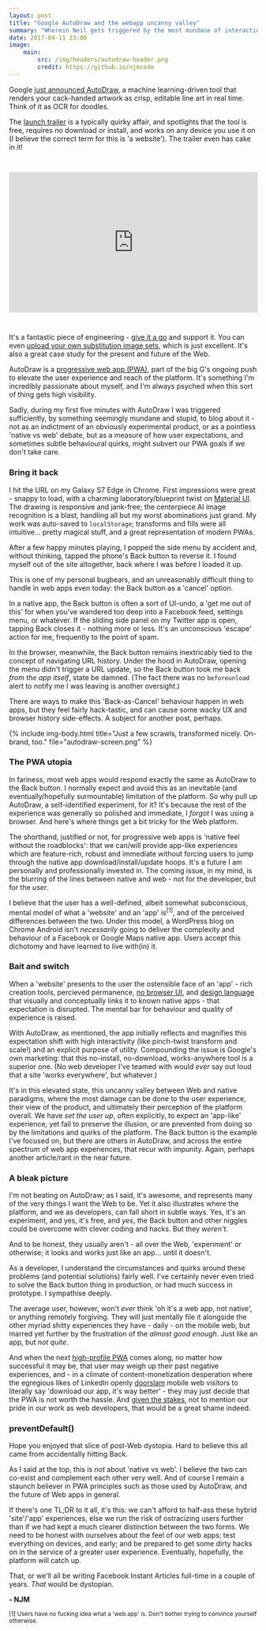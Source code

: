 ```yaml
---
layout: post
title: "Google AutoDraw and the webapp uncanny valley"
summary: "Wherein Neil gets triggered by the most mundane of interactions."
date: 2017-04-11 23:00
image:
    main:
        src: /img/headers/autodraw-header.png
        credit: https://github.io/njmcode
---
```


Google [just announced AutoDraw](https://www.blog.google/topics/machine-learning/fast-drawing-everyone/), a machine learning-driven tool that renders your cack-handed artwork as crisp, editable line art in real time. Think of it as OCR for doodles.

The [launch trailer](https://www.youtube.com/watch?v=VwRbvVrUXTc) is a typically quirky affair, and spotlights that the tool is free, requires no download or install, and works on any device you use it on (I believe the correct term for this is 'a website'). The trailer even has cake in it!

<div style="margin:3em auto;position:relative;height:0;padding-bottom:56.25%"><iframe src="https://www.youtube.com/embed/VwRbvVrUXTc?ecver=2" width="640" height="360" frameborder="0" style="position:absolute;width:100%;height:100%;left:0" allowfullscreen></iframe></div>

It's a fantastic piece of engineering - [give it a go](http://www.autodraw.com/) and support it. You can even [upload your own substitution image sets](https://www.autodraw.com/artists), which is just excellent. It's also a great case study for the present and future of the Web.

AutoDraw is a [progressive web app (PWA)](https://developers.google.com/web/progressive-web-apps/), part of the big G's ongoing push to elevate the user experience and reach of the platform. It's something I'm incredibly passionate about myself, and I'm always psyched when this sort of thing gets high visibility.

Sadly, during my first five minutes with AutoDraw I was triggered sufficiently, by something seemingly mundane and stupid, to blog about it - not as an indictment of an obviously experimental product, or as a pointless 'native vs web' debate, but as a measure of how user expectations, and sometimes subtle behavioural quirks, might subvert our PWA goals if we don't take care.

### Bring it back ###

I hit the URL on my Galaxy S7 Edge in Chrome. First impressions were great - snappy to load, with a charming laboratory/blueprint twist on [Material UI](https://material.io/guidelines/). The drawing is responsive and jank-free; the centerpiece AI image recognition is a blast, handling all but my worst abominations just grand. My work was auto-saved to `localStorage`; transforms and fills were all intuitive... pretty magical stuff, and a great representation of modern PWAs.

After a few happy minutes playing, I popped the side menu by accident and, without thinking, tapped the phone's Back button to reverse it. I found myself out of the site altogether, back where I was before I loaded it up.

This is one of my personal bugbears, and an unreasonably difficult thing to handle in web apps even today: the Back button as a 'cancel' option.

In a native app, the Back button is often a sort of UI-undo, a 'get me out of this' for when you've wandered too deep into a Facebook feed, settings menu, or whatever. If the sliding side panel on my Twitter app is open, tapping Back closes it - nothing more or less. It's an unconscious 'escape' action for me, frequently to the point of spam.

In the browser, meanwhile, the Back button remains inextricably tied to the concept of navigating URL history. Under the hood in AutoDraw, opening the menu didn't trigger a URL update, so the Back button took me back _from the app itself_, state be damned. (The fact there was no `beforeunload` alert to notify me I was leaving is another oversight.)

There are ways to make this 'Back-as-Cancel' behaviour happen in web apps, but they feel fairly hack-tastic, and can cause some wacky UX and browser history side-effects. A subject for another post, perhaps.

{% include img-body.html title="Just a few scrawls, transformed nicely. On-brand, too." file="autodraw-screen.png" %}

### The PWA utopia ###

In fariness, most web apps would respond exactly the same as AutoDraw to the Back button. I normally expect and avoid this as an inevitable (and eventually/hopefully surmountable) limitation of the platform. So why pull up AutoDraw, a self-identified experiment, for it? It's because the rest of the experience was generally so polished and immediate, I _forgot_ I was using a browser. And here's where things get a bit tricky for the Web platform.

The shorthand, justified or not, for progressive web apps is 'native feel without the roadblocks': that we can/will provide app-like experiences which are feature-rich, robust and immediate without forcing users to jump through the native app download/install/update hoops. It's a future I am personally and professionally invested in.
The coming issue, in my mind, is the blurring of the lines between native and web - not for the developer, but for the _user_.

I believe that the user has a well-defined, albeit somewhat subconscious, mental model of what a 'website' and an 'app' is<sup>[1]</sup>, and of the perceived differences between the two. Under this model, a WordPress blog on Chrome Android isn't _necessarily_ going to deliver the complexity and behaviour of a Facebook or Google Maps native app. Users accept this dichotomy and have learned to live with(in) it.

### Bait and switch ###

When a 'website' presents to the user the ostensible face of an 'app' - rich creation tools, percieved permanence, [no browser UI](https://developers.google.com/web/fundamentals/engage-and-retain/web-app-manifest/#customize_the_display_type), and [design language](https://material.io/guidelines/#introduction-goals) that visually and conceptually links it to known native apps - that expectation is disrupted.  The mental bar for behaviour and quality of experience is raised.

With AutoDraw, as mentioned, the app initially reflects and magnifies this expectation shift with high interactivity (like pinch-twist transform and scale!) and an explicit purpose of utility. Compounding the issue is Google's own marketing: that this no-install, no-download, works-anywhere tool is a superior one. (No web developer I've teamed with would _ever_ say out loud that a site 'works everywhere', but whatever.)

It's in this elevated state, this uncanny valley between Web and native paradigms, where the most damage can be done to the user experience, their view of the product, and ultimately their perception of the platform overall. We have _set the user up_, often explicitly, to expect an 'app-like' experience, yet fail to preserve the illusion, or are prevented from doing so by the limitations and quirks of the platform. The Back button is the example I've focused on, but there are others in AutoDraw, and across the entire spectrum of web app experiences, that recur with impunity. Again, perhaps another article/rant in the near future.

### A bleak picture ###

I'm not beating on AutoDraw; as I said, it's awesome, and represents many of the very things I want the Web to be. Yet it also illustrates where the platform, and we as developers, can fall short in subtle ways. Yes, it's an experiment, and yes, it's free, and _yes_, the Back button and other niggles could be overcome with clever coding and hacks. But they _weren't_.

And to be honest, they usually aren't - all over the Web, 'experiment' or otherwise; it looks and works just like an app... until it doesn't.

As a developer, I understand the circumstances and quirks around these problems (and potential solutions) fairly well. I've certainly never even tried to solve the Back button thing in production, or had much success in prototype. I sympathise deeply.

The average user, however, won't _ever_ think 'oh it's a web app, not native', or anything remotely forgiving. They will just mentally file it alongside the other myriad shitty experiences they have - daily - on the mobile web, but marred yet further by the frustration of the _almost good enough_. Just like an app, but _not quite_.

And when the next [high-profile PWA](http://www.wired.co.uk/article/twitter-lite) comes along, no matter how successful it may be, that user may weigh up their past negative experiences, and - in a climate of content-monetization desperation where the egregious likes of LinkedIn openly [doorslam](https://techcrunch.com/2015/07/23/i-dont-want-your-app/) mobile web visitors to literally say 'download our app, it's way better' - they may just decide that the PWA is not worth the hassle. And [given the stakes](https://petergasston.co.uk/surveying-the-landscape/), not to mention our pride in our work as web developers, that would be a great shame indeed.

### preventDefault() ###

Hope you enjoyed that slice of post-Web dystopia. Hard to believe this all came from accidentally hitting Back.

As I said at the top, this is *not* about 'native vs web'. I believe the two can co-exist and complement each other very well. And of course I remain a staunch believer in PWA principles such as those used by AutoDraw, and the future of Web apps in general.

If there's one TL;DR to it all, it's this: we can't afford to half-ass these hybrid 'site'/'app' experiences, else we run the risk of ostracizing users further than if we had kept a much clearer distinction between the two forms. We need to be honest with ourselves about the feel of our web apps; test everything on devices, and early; and be prepared to get some dirty hacks on in the service of a greater user experience. Eventually, hopefully, the platform will catch up.

That, or we'll all be writing Facebook Instant Articles full-time in a couple of years. _That_ would be dystopian.

**- NJM**

<small>[1] Users have no fucking idea what a 'web app' is. Don't bother trying to convince yourself otherwise.</small>

